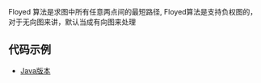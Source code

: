 Floyed 算法是求图中所有任意两点间的最短路径, Floyed算法是支持负权图的， 对于无向图来讲，默认当成有向图来处理

## 代码示例
- [Java版本](../../java/WeightGraph/src/Floyed.java) 